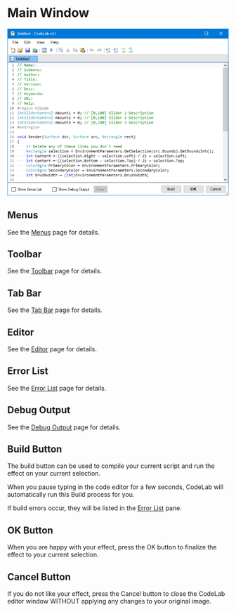 # Main Window

![Main Window](img/overview.png)

## Menus

See the [Menus](menus.md) page for details.

## Toolbar

See the [Toolbar](toolbar.md) page for details.

## Tab Bar

See the [Tab Bar](tab-bar.md) page for details.

## Editor

See the [Editor](editor.md) page for details.

## Error List

See the [Error List](error-list.md) page for details.

## Debug Output

See the [Debug Output](debug-output.md) page for details.

## Build Button

The build button can be used to compile your current script and run the effect on your current selection.

When you pause typing in the code editor for a few seconds, CodeLab will automatically run this Build process for you.

If build errors occur, they will be listed in the [Error List](error-list.md) pane.

## OK Button

When you are happy with your effect, press the OK button to finalize the effect to your current selection.

## Cancel Button

If you do not like your effect, press the Cancel button to close the CodeLab editor window WITHOUT applying any changes to your original image.

